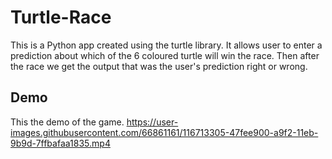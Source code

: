 # Turtle-Race
This is a Python app created using the turtle library. It allows user to enter a prediction about which of the 6 coloured turtle will win the race. Then after the race we get the output that was the user's prediction right or wrong.

## Demo
This the demo of the game.
https://user-images.githubusercontent.com/66861161/116713305-47fee900-a9f2-11eb-9b9d-7ffbafaa1835.mp4



